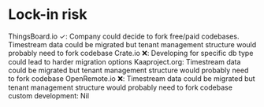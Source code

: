 # Lock-in risk

ThingsBoard.io ✓: Company could decide to fork free/paid codebases. Timestream data could be migrated but tenant management structure would probably need to fork codebase
Crate.io ❌: Developing for specific db type could lead to harder migration options
Kaaproject.org: Timestream data could be migrated but tenant management structure would probably need to fork codebase
OpenRemote.io ❌: Timestream data could be migrated but tenant management structure would probably need to fork codebase
custom development: Nil
